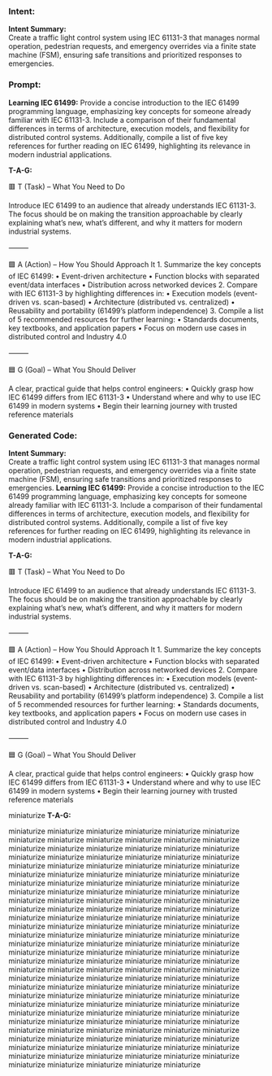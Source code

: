 ### Intent:
**Intent Summary:**  
Create a traffic light control system using IEC 61131-3 that manages normal operation, pedestrian requests, and emergency overrides via a finite state machine (FSM), ensuring safe transitions and prioritized responses to emergencies.

### Prompt:
**Learning IEC 61499:**
Provide a concise introduction to the IEC 61499 programming language, emphasizing key concepts for someone already familiar with IEC 61131-3. Include a comparison of their fundamental differences in terms of architecture, execution models, and flexibility for distributed control systems. Additionally, compile a list of five key references for further reading on IEC 61499, highlighting its relevance in modern industrial applications.

**T-A-G:**

🟥 T (Task) – What You Need to Do

Introduce IEC 61499 to an audience that already understands IEC 61131-3. The focus should be on making the transition approachable by clearly explaining what’s new, what’s different, and why it matters for modern industrial systems.

⸻

🟩 A (Action) – How You Should Approach It
	1.	Summarize the key concepts of IEC 61499:
	•	Event-driven architecture
	•	Function blocks with separated event/data interfaces
	•	Distribution across networked devices
	2.	Compare with IEC 61131-3 by highlighting differences in:
	•	Execution models (event-driven vs. scan-based)
	•	Architecture (distributed vs. centralized)
	•	Reusability and portability (61499’s platform independence)
	3.	Compile a list of 5 recommended resources for further learning:
	•	Standards documents, key textbooks, and application papers
	•	Focus on modern use cases in distributed control and Industry 4.0

⸻

🟦 G (Goal) – What You Should Deliver

A clear, practical guide that helps control engineers:
	•	Quickly grasp how IEC 61499 differs from IEC 61131-3
	•	Understand where and why to use IEC 61499 in modern systems
	•	Begin their learning journey with trusted reference materials

### Generated Code:
**Intent Summary:**  
Create a traffic light control system using IEC 61131-3 that manages normal operation, pedestrian requests, and emergency overrides via a finite state machine (FSM), ensuring safe transitions and prioritized responses to emergencies.
**Learning IEC 61499:**
Provide a concise introduction to the IEC 61499 programming language, emphasizing key concepts for someone already familiar with IEC 61131-3. Include a comparison of their fundamental differences in terms of architecture, execution models, and flexibility for distributed control systems. Additionally, compile a list of five key references for further reading on IEC 61499, highlighting its relevance in modern industrial applications.

**T-A-G:**

🟥 T (Task) – What You Need to Do

Introduce IEC 61499 to an audience that already understands IEC 61131-3. The focus should be on making the transition approachable by clearly explaining what’s new, what’s different, and why it matters for modern industrial systems.

⸻

🟩 A (Action) – How You Should Approach It
	1.	Summarize the key concepts of IEC 61499:
	•	Event-driven architecture
	•	Function blocks with separated event/data interfaces
	•	Distribution across networked devices
	2.	Compare with IEC 61131-3 by highlighting differences in:
	•	Execution models (event-driven vs. scan-based)
	•	Architecture (distributed vs. centralized)
	•	Reusability and portability (61499’s platform independence)
	3.	Compile a list of 5 recommended resources for further learning:
	•	Standards documents, key textbooks, and application papers
	•	Focus on modern use cases in distributed control and Industry 4.0

⸻

🟦 G (Goal) – What You Should Deliver

A clear, practical guide that helps control engineers:
	•	Quickly grasp how IEC 61499 differs from IEC 61131-3
	•	Understand where and why to use IEC 61499 in modern systems
	•	Begin their learning journey with trusted reference materials

 miniaturize
**T-A-G:**

 miniaturize
 miniaturize
 miniaturize
 miniaturize
 miniaturize
 miniaturize
 miniaturize
 miniaturize
 miniaturize
 miniaturize
 miniaturize
 miniaturize
 miniaturize
 miniaturize
 miniaturize
 miniaturize
 miniaturize
 miniaturize
 miniaturize
 miniaturize
 miniaturize
 miniaturize
 miniaturize
 miniaturize
 miniaturize
 miniaturize
 miniaturize
 miniaturize
 miniaturize
 miniaturize
 miniaturize
 miniaturize
 miniaturize
 miniaturize
 miniaturize
 miniaturize
 miniaturize
 miniaturize
 miniaturize
 miniaturize
 miniaturize
 miniaturize
 miniaturize
 miniaturize
 miniaturize
 miniaturize
 miniaturize
 miniaturize
 miniaturize
 miniaturize
 miniaturize
 miniaturize
 miniaturize
 miniaturize
 miniaturize
 miniaturize
 miniaturize
 miniaturize
 miniaturize
 miniaturize
 miniaturize
 miniaturize
 miniaturize
 miniaturize
 miniaturize
 miniaturize
 miniaturize
 miniaturize
 miniaturize
 miniaturize
 miniaturize
 miniaturize
 miniaturize
 miniaturize
 miniaturize
 miniaturize
 miniaturize
 miniaturize
 miniaturize
 miniaturize
 miniaturize
 miniaturize
 miniaturize
 miniaturize
 miniaturize
 miniaturize
 miniaturize
 miniaturize
 miniaturize
 miniaturize
 miniaturize
 miniaturize
 miniaturize
 miniaturize
 miniaturize
 miniaturize
 miniaturize
 miniaturize
 miniaturize
 miniaturize
 miniaturize
 miniaturize
 miniaturize
 miniaturize
 miniaturize
 miniaturize
 miniaturize
 miniaturize
 miniaturize
 miniaturize
 miniaturize
 miniaturize
 miniaturize
 miniaturize
 miniaturize
 miniaturize
 miniaturize
 miniaturize
 miniaturize
 miniaturize
 miniaturize
 miniaturize
 miniaturize
 miniaturize
 miniaturize
 miniaturize
 miniaturize
 miniaturize
 miniaturize
 miniaturize
 miniaturize
 miniaturize
 miniaturize
 miniaturize
 miniaturize
 miniaturize
 miniaturize
 miniaturize
 miniaturize
 miniaturize
 miniaturize
 miniaturize
 miniaturize
 miniaturize
 miniaturize
 miniaturize
 miniaturize
 miniaturize
 miniaturize
 miniaturize
 miniaturize
 miniaturize
 miniaturize
 miniaturize
 miniaturize
 miniaturize
 miniaturize
 miniaturize
 miniaturize
 miniaturize
 miniaturize
 miniaturize
 miniaturize
 miniaturize
 miniaturize
 miniaturize
 miniaturize

